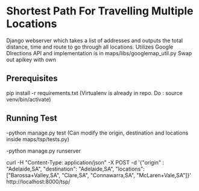 # Shortest Path For Travelling Multiple Locations

Django webserver which takes a list of addresses and outputs the total distance, time and route to go through all locations.
Utilizes Google DIrections API and implementation is in maps/libs/googlemap_util.py
Swap out apikey with own

## Prerequisites
pip install -r requirements.txt  (Virtualenv is already in repo. Do : source venv/bin/activate)

## Running Test
-python manage.py test (Can modify the origin, destination and locations inside maps/tsp/tests.py)

-python manage.py runserver

curl -H "Content-Type: application/json" -X POST -d '{"origin" : "Adelaide,SA", "destination": "Adelaide,SA", "locations": ["Barossa+Valley,SA", "Clare,SA", "Connawarra,SA", "McLaren+Vale,SA"]}' http://localhost:8000/tsp/
